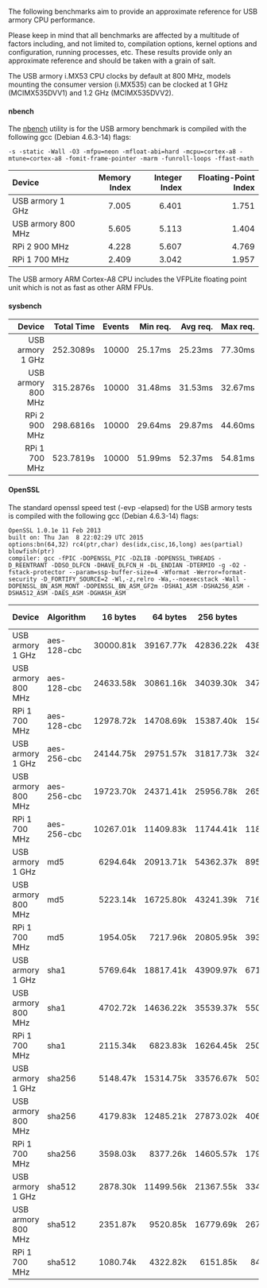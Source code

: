 The following benchmarks aim to provide an approximate reference for USB armory CPU performance. 

Please keep in mind that all benchmarks are affected by a multitude of factors including, and not limited to, compilation options, kernel options and configuration, running processes, etc. These results provide only an approximate reference and should be taken with a grain of salt.

The USB armory i.MX53 CPU clocks by default at 800 MHz, models mounting the consumer version (i.MX535) can be clocked at 1 GHz (MCIMX535DVV1) and 1.2 GHz (MCIMX535DVV2).

#### nbench

The [nbench](http://www.tux.org/~mayer/linux/bmark.html) utility is for the USB armory benchmark is compiled with the following gcc (Debian 4.6.3-14) flags:
```
-s -static -Wall -O3 -mfpu=neon -mfloat-abi=hard -mcpu=cortex-a8 -mtune=cortex-a8 -fomit-frame-pointer -marm -funroll-loops -ffast-math
```

| Device             | Memory Index  | Integer Index | Floating-Point Index |
|:-------------------|--------------:|--------------:|---------------------:|
| USB armory   1 GHz |         7.005 |         6.401 |                1.751 |
| USB armory 800 MHz |         5.605 |         5.113 |                1.404 |
| RPi 2      900 MHz |         4.228 |         5.607 |                4.769 | 
| RPi 1      700 MHz |         2.409 |         3.042 |                1.957 |

The USB armory ARM Cortex-A8 CPU includes the VFPLite floating point unit which is not as fast as other ARM FPUs.

#### sysbench

| Device             |Total Time | Events | Min req. | Avg req. | Max req. |
|-------------------:|----------:|-------:|---------:|---------:|---------:|
| USB armory   1 GHz | 252.3089s |  10000 |  25.17ms |  25.23ms |  77.30ms |
| USB armory 800 MHz | 315.2876s |  10000 |  31.48ms |  31.53ms |  32.67ms |
| RPi 2      900 MHz | 298.6816s |  10000 |  29.64ms |  29.87ms |  44.60ms |
| RPi 1      700 MHz | 523.7819s |  10000 |  51.99ms |  52.37ms |  54.81ms |

#### OpenSSL

The standard openssl speed test (-evp <algorithm> -elapsed) for the USB armory tests is compiled with the following gcc (Debian 4.6.3-14) flags:
```
OpenSSL 1.0.1e 11 Feb 2013
built on: Thu Jan  8 22:02:29 UTC 2015
options:bn(64,32) rc4(ptr,char) des(idx,cisc,16,long) aes(partial) blowfish(ptr) 
compiler: gcc -fPIC -DOPENSSL_PIC -DZLIB -DOPENSSL_THREADS -D_REENTRANT -DDSO_DLFCN -DHAVE_DLFCN_H -DL_ENDIAN -DTERMIO -g -O2 -fstack-protector --param=ssp-buffer-size=4 -Wformat -Werror=format-security -D_FORTIFY_SOURCE=2 -Wl,-z,relro -Wa,--noexecstack -Wall -DOPENSSL_BN_ASM_MONT -DOPENSSL_BN_ASM_GF2m -DSHA1_ASM -DSHA256_ASM -DSHA512_ASM -DAES_ASM -DGHASH_ASM
```

| Device             | Algorithm   | 16 bytes  | 64 bytes  | 256 bytes | 1024 bytes | 8192 bytes |
|:-------------------|:------------|----------:|----------:|----------:|-----------:|-----------:|
| USB armory   1 GHz | aes-128-cbc | 30000.81k | 39167.77k | 42836.22k | 43861.33k  |  44316.25k |
| USB armory 800 MHz | aes-128-cbc | 24633.58k | 30861.16k | 34039.30k | 34790.06k  |  35211.95k |
| RPi 1      700 MHz | aes-128-cbc | 12978.72k | 14708.69k | 15387.40k | 15472.93k  |  15529.06k |
| USB armory   1 GHz | aes-256-cbc | 24144.75k | 29751.57k | 31817.73k | 32489.91k  |  32658.41k |
| USB armory 800 MHz | aes-256-cbc | 19723.70k | 24371.41k | 25956.78k | 26540.71k  |  26678.61k |
| RPi 1      700 MHz | aes-256-cbc | 10267.01k | 11409.83k | 11744.41k | 11812.86k  |  11859.64k |
| USB armory   1 GHz | md5         |  6294.64k | 20913.71k | 54362.37k | 89534.24k  | 110712.15k |
| USB armory 800 MHz | md5         |  5223.14k | 16725.80k | 43241.39k | 71609.00k  |  88520.02k |
| RPi 1      700 MHz | md5         |  1954.05k |  7217.96k | 20805.95k | 39365.29k  |  53226.15k |
| USB armory   1 GHz | sha1        |  5769.64k | 18817.41k | 43909.97k | 67154.54k  |  81788.93k |
| USB armory 800 MHz | sha1        |  4702.72k | 14636.22k | 35539.37k | 55053.31k  |  65456.81k |
| RPi 1      700 MHz | sha1        |  2115.34k |  6823.83k | 16264.45k | 25053.18k  |  30121.35k |
| USB armory   1 GHz | sha256      |  5148.47k | 15314.75k | 33576.67k | 50387.31k  |  58755.75k |
| USB armory 800 MHz | sha256      |  4179.83k | 12485.21k | 27873.02k | 40619.01k  |  46940.16k |
| RPi 1      700 MHz | sha256      |  3598.03k |  8377.26k | 14605.57k | 17979.39k  |  19300.35k |
| USB armory   1 GHz | sha512      |  2878.30k | 11499.56k | 21367.55k | 33400.89k  |  39652.01k |
| USB armory 800 MHz | sha512      |  2351.87k |  9520.85k | 16779.69k | 26769.07k  |  31741.27k |
| RPi 1      700 MHz | sha512      |  1080.74k |  4322.82k |  6151.85k | 8416.32k   |   9418.07k |